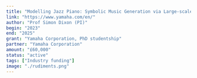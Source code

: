 ```yaml
---
title: "Modelling Jazz Piano: Symbolic Music Generation via Large-scale Automatic Transcription"
link: "https://www.yamaha.com/en/"
author: "Prof Simon Dixon (PI)"
begin: "2023"
end: "2025"
grant: "Yamaha Corporation, PhD studentship"
partner: "Yamaha Corporation"
amount: "£60,000"
status: "active"
tags: ["Industry funding"]
image: "./rudiments.png"
---
```

